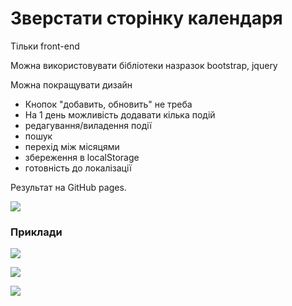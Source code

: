 Зверстати сторінку календаря
==========================================

Тільки front-end

Можна використовувати бібліотеки назразок bootstrap, jquery

Можна покращувати дизайн

- Кнопок "добавить, обновить" не треба
- На 1 день можливість додавати кілька подій
- редагування/виладення події
- пошук
- перехід між місяцями
- збереження в localStorage
- готовність до локалізації

Результат на GitHub pages.

![](mockups/Calendar-HW-01.png)

### Приклади

![](mockups/Calendar-HW-05.png)

![](mockups/Calendar-HW-04.png)

![](mockups/Calendar-HW-07.png)




